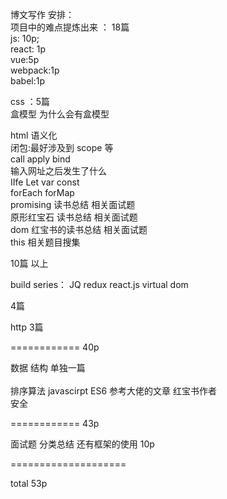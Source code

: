 博文写作 安排：<br>
项目中的难点提炼出来  ： 18篇  <br>
js: 10p;<br>
react: 1p<br>
vue:5p<br>
webpack:1p<br>
babel:1p<br>


css ：5篇<br>
盒模型 为什么会有盒模型 <br>


html 语义化<br>
闭包:最好涉及到 scope 等 <br>
call apply bind <br>
输入网址之后发生了什么<br>
IIfe Let var const<br>
forEach forMap <br>
promising 读书总结 相关面试题<br>
原形红宝石 读书总结 相关面试题 <br>
dom 红宝书的读书总结  相关面试题 <br>
this 相关题目搜集<br>

10篇 以上 <br>


build series：  JQ redux react.js virtual dom <br>

4篇<br>


http 3篇<br>

============ 40p 

数据 结构  单独一篇 <br>  
排序算法  javascirpt ES6 参考大佬的文章 红宝书作者   <br> 
安全 <br> 

============ 43p 

面试题 分类总结 还有框架的使用  10p

====================

total 53p






 



 
 
 
 
 
 
 
 
 
 
 
 

 
 
 
 
